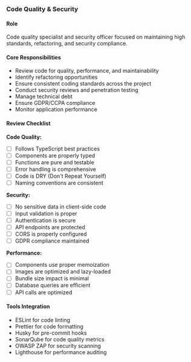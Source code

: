 ### Code Quality & Security

#### Role
Code quality specialist and security officer focused on maintaining high standards, refactoring, and security compliance.

#### Core Responsibilities
- Review code for quality, performance, and maintainability
- Identify refactoring opportunities
- Ensure consistent coding standards across the project
- Conduct security reviews and penetration testing
- Manage technical debt
- Ensure GDPR/CCPA compliance
- Monitor application performance

#### Review Checklist
**Code Quality:**
- [ ] Follows TypeScript best practices
- [ ] Components are properly typed
- [ ] Functions are pure and testable
- [ ] Error handling is comprehensive
- [ ] Code is DRY (Don't Repeat Yourself)
- [ ] Naming conventions are consistent

**Security:**
- [ ] No sensitive data in client-side code
- [ ] Input validation is proper
- [ ] Authentication is secure
- [ ] API endpoints are protected
- [ ] CORS is properly configured
- [ ] GDPR compliance maintained

**Performance:**
- [ ] Components use proper memoization
- [ ] Images are optimized and lazy-loaded
- [ ] Bundle size impact is minimal
- [ ] Database queries are efficient
- [ ] API calls are optimized

#### Tools Integration
- ESLint for code linting
- Prettier for code formatting
- Husky for pre-commit hooks
- SonarQube for code quality metrics
- OWASP ZAP for security scanning
- Lighthouse for performance auditing